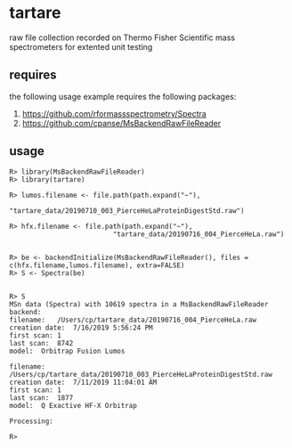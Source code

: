 # tartare
raw file collection recorded on Thermo Fisher Scientific mass spectrometers for extented unit testing


## requires

the following usage example requires the following packages:

1. https://github.com/rformassspectrometry/Spectra
2. https://github.com/cpanse/MsBackendRawFileReader

## usage

```
R> library(MsBackendRawFileReader)
R> library(tartare)

R> lumos.filename <- file.path(path.expand("~"),
                            "tartare_data/20190710_003_PierceHeLaProteinDigestStd.raw")

R> hfx.filename <- file.path(path.expand("~"),
                          "tartare_data/20190716_004_PierceHeLa.raw")


R> be <- backendInitialize(MsBackendRawFileReader(), files = c(hfx.filename,lumos.filename), extra=FALSE)
R> S <- Spectra(be)


R> S
MSn data (Spectra) with 10619 spectra in a MsBackendRawFileReader backend:
filename:	/Users/cp/tartare_data/20190716_004_PierceHeLa.raw
creation date:	7/16/2019 5:56:24 PM
first scan:	1
last scan:	8742
model:	Orbitrap Fusion Lumos 

filename:	/Users/cp/tartare_data/20190710_003_PierceHeLaProteinDigestStd.raw
creation date:	7/11/2019 11:04:01 AM
first scan:	1
last scan:	1877
model:	Q Exactive HF-X Orbitrap 

Processing:
  
R> 
```
